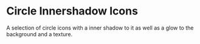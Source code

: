 # Circle Innershadow Icons

A selection of circle icons with a inner shadow to it as well as a glow to the background and a texture.